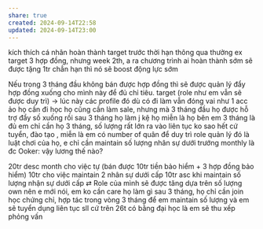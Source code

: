 ```yaml
---
share: true
created: 2024-09-14T22:58
updated: 2024-09-14T23:00
---
```

kích thích cá nhân hoàn thành target trước thời hạn thông qua  thưởng
ex target 3 hợp đồng, nhưng week 2th, a ra chương trình ai hoàn thành sớm sẽ được tặng 1tr chẳn hạn thì nó sẽ boost động lực sớm

Nếu trong 3 tháng đầu không bán được hợp đồng thì sẽ được quản lý đẩy hợp đồng xuống cho mình này để đủ chỉ tiêu. target (role như em vẫn sẽ được duy trì) → lúc này các profile đó dù có đi làm vẫn đóng vai như 1 acc ảo
họ cần đi học
họ cũng cần làm sale, nhưng mà 3 tháng đầu họ được hỗ trợ đẩy số xuống rồi
sau 3 tháng họ làm j kệ họ
miễn là họ bên em 3 tháng là đủ
em chỉ cần họ 3 tháng, số lượng rất lớn ra vào liên tục ko sao hết
cứ tuyển, đào tạo , miễn là em có number of quân để duy trì role quản lý
đó là luật chơi của họ, e chỉ cần maintain số lượng nhân sự dưới trướng monthly là đc
Ooker: vậy lương thế nào?

20tr desc month cho việc tự (bán được 10tr tiền bảo hiểm + 3 hợp đồng bảo hiểm)
10tr cho việc maintain 2 nhân sự dưới cấp
10tr asc khi maintain số lượng nhận sự dưới cấp ⇄ Role của mình sẽ được tăng dựa trên số lượng own
nên e mới nói, em ko cần care họ làm gì sau 3 tháng, họ chỉ cần join học chứng chỉ, hợp tác trong vòng 3 tháng để em maintain số lượng
và em sẽ tuyển dụng liên tục sll
cứ trên 26t có bằng đại học là em sẽ thu xếp phỏng vấn
